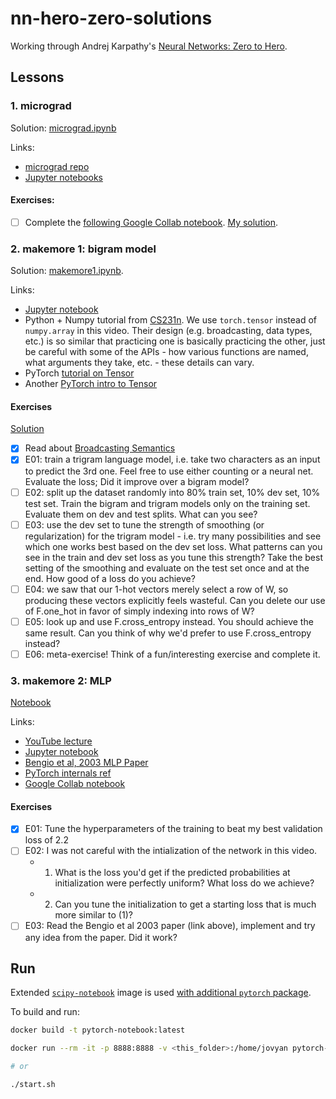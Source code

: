 # nn-hero-zero-solutions

Working through Andrej Karpathy's [Neural Networks: Zero to Hero](https://karpathy.ai/zero-to-hero.html).

## Lessons

### 1. micrograd

Solution: [micrograd.ipynb](./micrograd.ipynb)

Links:

- [micrograd repo](https://github.com/karpathy/micrograd)
- [Jupyter notebooks](https://github.com/karpathy/nn-zero-to-hero/tree/master/lectures/micrograd)

#### Exercises:

- [ ] Complete the [following Google Collab notebook](https://colab.research.google.com/drive/1FPTx1RXtBfc4MaTkf7viZZD4U2F9gtKN?usp=sharing). [My solution](./micrograd_exercises.ipynb).

### 2. makemore 1: bigram model

Solution: [makemore1.ipynb](./makemore1.ipynb).

Links:

- [Jupyter notebook](https://github.com/karpathy/nn-zero-to-hero/blob/master/lectures/makemore/makemore_part1_bigrams.ipynb)
- Python + Numpy tutorial from [CS231n](https://cs231n.github.io/python-numpy-tutorial/). We use `torch.tensor` instead of `numpy.array` in this video. Their design (e.g. broadcasting, data types, etc.) is so similar that practicing one is basically practicing the other, just be careful with some of the APIs - how various functions are named, what arguments they take, etc. - these details can vary.
- PyTorch [tutorial on Tensor](https://pytorch.org/tutorials/beginner/basics/tensorqs_tutorial.html)
- Another [PyTorch intro to Tensor](https://pytorch.org/tutorials/beginner/nlp/pytorch_tutorial.html)

#### Exercises

[Solution](./makemore1_exercises.ipynb)

- [x] Read about [Broadcasting Semantics](https://pytorch.org/docs/stable/notes/broadcasting.html)
- [x] E01: train a trigram language model, i.e. take two characters as an input to predict the 3rd one. Feel free to use either counting or a neural net. Evaluate the loss; Did it improve over a bigram model?
- [ ] E02: split up the dataset randomly into 80% train set, 10% dev set, 10% test set. Train the bigram and trigram models only on the training set. Evaluate them on dev and test splits. What can you see?
- [ ] E03: use the dev set to tune the strength of smoothing (or regularization) for the trigram model - i.e. try many possibilities and see which one works best based on the dev set loss. What patterns can you see in the train and dev set loss as you tune this strength? Take the best setting of the smoothing and evaluate on the test set once and at the end. How good of a loss do you achieve?
- [ ] E04: we saw that our 1-hot vectors merely select a row of W, so producing these vectors explicitly feels wasteful. Can you delete our use of F.one_hot in favor of simply indexing into rows of W?
- [ ] E05: look up and use F.cross_entropy instead. You should achieve the same result. Can you think of why we'd prefer to use F.cross_entropy instead?
- [ ] E06: meta-exercise! Think of a fun/interesting exercise and complete it.

### 3. makemore 2: MLP

[Notebook](./makemore2.ipynb)

Links:

- [YouTube lecture](https://www.youtube.com/watch?v=TCH_1BHY58I)
- [Jupyter notebook](https://github.com/karpathy/nn-zero-to-hero/blob/master/lectures/makemore/makemore_part2_mlp.ipynb)
- [Bengio et al, 2003 MLP Paper](https://www.jmlr.org/papers/volume3/bengio03a/bengio03a.pdf)
- [PyTorch internals ref](http://blog.ezyang.com/2019/05/pytorch-internals/)
- [Google Collab notebook](https://colab.research.google.com/drive/1YIfmkftLrz6MPTOO9Vwqrop2Q5llHIGK?usp=sharing)

#### Exercises

- [x] E01: Tune the hyperparameters of the training to beat my best validation loss of 2.2
- [ ] E02: I was not careful with the intialization of the network in this video.
  - 1. What is the loss you'd get if the predicted probabilities at initialization were perfectly uniform? What loss do we achieve?
  - 2. Can you tune the initialization to get a starting loss that is much more similar to (1)?
- [ ] E03: Read the Bengio et al 2003 paper (link above), implement and try any idea from the paper. Did it work?

## Run

Extended [`scipy-notebook`](https://hub.docker.com/r/jupyter/scipy-notebook/) image is used [with additional `pytorch` package](./Dockerfile).

To build and run:

```sh
docker build -t pytorch-notebook:latest

docker run --rm -it -p 8888:8888 -v <this_folder>:/home/jovyan pytorch-notebook:latest

# or

./start.sh
```
